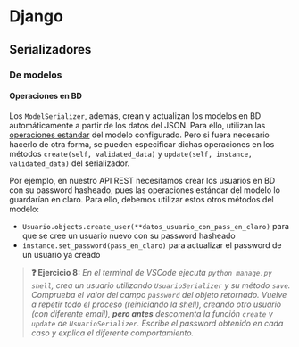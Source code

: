 # Django
## Serializadores
### De modelos
#### Operaciones en BD

Los `ModelSerializer`, además, crean y actualizan los modelos en BD automáticamente a partir de los datos del JSON. Para ello, utilizan las [operaciones estándar](modelos-operaciones.md) del modelo configurado. Pero si fuera necesario hacerlo de otra forma, se pueden especificar dichas operaciones en los métodos `create(self, validated_data)` y `update(self, instance, validated_data)` del serializador.

Por ejemplo, en nuestro API REST necesitamos crear los usuarios en BD con su password hasheado, pues las operaciones estándar del modelo lo guardarían en claro. Para ello, debemos utilizar estos otros métodos del modelo:
- `Usuario.objects.create_user(**datos_usuario_con_pass_en_claro)` para que se cree un usuario nuevo con su password hasheado
- `instance.set_password(pass_en_claro)` para actualizar el password de un usuario ya creado

> **❓ Ejercicio 8:** _En el terminal de VSCode ejecuta `python manage.py shell`, crea un usuario utilizando `UsuarioSerializer` y su método `save`. Comprueba el valor del campo `password` del objeto retornado. Vuelve a repetir todo el proceso (reiniciando la shell), creando otro usuario (con diferente email), **pero antes** descomenta la función `create` y `update` de `UsuarioSerializer`. Escribe el password obtenido en cada caso y explica el diferente comportamiento._
